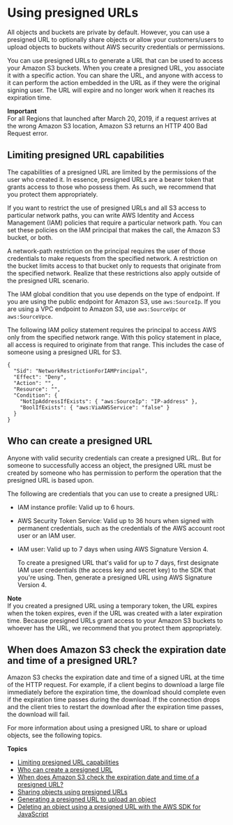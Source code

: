 # Using presigned URLs<a name="using-presigned-url"></a>

All objects and buckets are private by default\. However, you can use a presigned URL to optionally share objects or allow your customers/users to upload objects to buckets without AWS security credentials or permissions\.

You can use presigned URLs to generate a URL that can be used to access your Amazon S3 buckets\. When you create a presigned URL, you associate it with a specific action\. You can share the URL, and anyone with access to it can perform the action embedded in the URL as if they were the original signing user\. The URL will expire and no longer work when it reaches its expiration time\.

**Important**  
For all Regions that launched after March 20, 2019, if a request arrives at the wrong Amazon S3 location, Amazon S3 returns an HTTP 400 Bad Request error\.

## Limiting presigned URL capabilities<a name="PresignedUrlUploadObject-LimitCapabilities"></a>

The capabilities of a presigned URL are limited by the permissions of the user who created it\. In essence, presigned URLs are a bearer token that grants access to those who possess them\. As such, we recommend that you protect them appropriately\.

If you want to restrict the use of presigned URLs and all S3 access to particular network paths, you can write AWS Identity and Access Management \(IAM\) policies that require a particular network path\. You can set these policies on the IAM principal that makes the call, the Amazon S3 bucket, or both\. 

A network\-path restriction on the principal requires the user of those credentials to make requests from the specified network\. A restriction on the bucket limits access to that bucket only to requests that originate from the specified network\. Realize that these restrictions also apply outside of the presigned URL scenario\.

The IAM global condition that you use depends on the type of endpoint\. If you are using the public endpoint for Amazon S3, use `aws:SourceIp`\. If you are using a VPC endpoint to Amazon S3, use `aws:SourceVpc` or `aws:SourceVpce`\.

The following IAM policy statement requires the principal to access AWS only from the specified network range\. With this policy statement in place, all access is required to originate from that range\. This includes the case of someone using a presigned URL for S3\.

```
{
  "Sid": "NetworkRestrictionForIAMPrincipal",
  "Effect": "Deny",
  "Action": "",
  "Resource": "",
  "Condition": {
    "NotIpAddressIfExists": { "aws:SourceIp": "IP-address" },
    "BoolIfExists": { "aws:ViaAWSService": "false" }
  }
}
```

## Who can create a presigned URL<a name="who-presigned-url"></a>

Anyone with valid security credentials can create a presigned URL\. But for someone to successfully access an object, the presigned URL must be created by someone who has permission to perform the operation that the presigned URL is based upon\.

The following are credentials that you can use to create a presigned URL:
+ IAM instance profile: Valid up to 6 hours\.
+ AWS Security Token Service: Valid up to 36 hours when signed with permanent credentials, such as the credentials of the AWS account root user or an IAM user\.
+ IAM user: Valid up to 7 days when using AWS Signature Version 4\.

  To create a presigned URL that's valid for up to 7 days, first designate IAM user credentials \(the access key and secret key\) to the SDK that you're using\. Then, generate a presigned URL using AWS Signature Version 4\.

**Note**  
If you created a presigned URL using a temporary token, the URL expires when the token expires, even if the URL was created with a later expiration time\.
Because presigned URLs grant access to your Amazon S3 buckets to whoever has the URL, we recommend that you protect them appropriately\.

## When does Amazon S3 check the expiration date and time of a presigned URL?<a name="presigned-url-when-checked"></a>

Amazon S3 checks the expiration date and time of a signed URL at the time of the HTTP request\. For example, if a client begins to download a large file immediately before the expiration time, the download should complete even if the expiration time passes during the download\. If the connection drops and the client tries to restart the download after the expiration time passes, the download will fail\.

For more information about using a presigned URL to share or upload objects, see the following topics\.

**Topics**
+ [Limiting presigned URL capabilities](#PresignedUrlUploadObject-LimitCapabilities)
+ [Who can create a presigned URL](#who-presigned-url)
+ [When does Amazon S3 check the expiration date and time of a presigned URL?](#presigned-url-when-checked)
+ [Sharing objects using presigned URLs](ShareObjectPreSignedURL.md)
+ [Generating a presigned URL to upload an object](PresignedUrlUploadObject.md)
+ [Deleting an object using a presigned URL with the AWS SDK for JavaScript](PresignedUrlDelete.md)